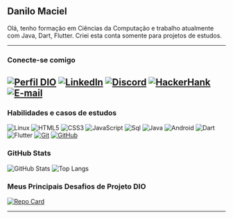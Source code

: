 
## Danilo Maciel

Olá, tenho formação em Ciências da Computação e trabalho atualmente com Java, Dart, Flutter. Criei esta conta somente para projetos de estudos.

---

### Conecte-se comigo

[![Perfil DIO](https://img.shields.io/badge/-Meu%20Perfil%20na%20DIO-30A3DC?style=for-the-badge)](https://web.dio.me/users/danilo_saepe/)
[![LinkedIn](https://img.shields.io/badge/-LinkedIn-000?style=for-the-badge&logo=linkedin&logoColor=30A3DC)](https://www.linkedin.com/in/danilo-maciel-5596a118a/)
[![Discord](https://img.shields.io/badge/Discord-000?style=for-the-badge&logo=discord)](https://discord.com/channels/@_danilomaciel)
[![HackerHank](https://img.shields.io/badge/-Hackerrank-2EC866?style=for-the-badge&logo=HackerRank&logoColor=white)](https://www.hackerrank.com/danilo_saepe)
[![E-mail](https://img.shields.io/badge/Gmail-D14836?style=for-the-badge&logo=gmail&logoColor=white)](mailto:danilo.saepe@gmail.com)
---

### Habilidades e casos de estudos

![Linux](https://img.shields.io/badge/LINUX-000?style=for-the-badge&logo=linux&logoColor=ffffff)
![HTML5](https://img.shields.io/badge/HTML-000?style=for-the-badge&logo=html5&logoColor=30A3DC)
![CSS3](https://img.shields.io/badge/CSS3-000?style=for-the-badge&logo=css3&logoColor=E94D5F)
![JavaScript](https://img.shields.io/badge/JavaScript-000?style=for-the-badge&logo=javascript&logoColor=ffff4d)
![Sql](https://img.shields.io/badge/SQL-000?style=for-the-badge&logo=sql&logoColor=ffffff)
![Java](https://img.shields.io/badge/Java-000?style=for-the-badge&logo=java)
![Android](https://img.shields.io/badge/ANDROID-000?style=for-the-badge&logo=android&logoColor=4dff4d)
![Dart](https://img.shields.io/badge/DART-000?style=for-the-badge&logo=dart&logoColor=4da6ff)
![Flutter](https://img.shields.io/badge/FLUTTER-000?style=for-the-badge&logo=flutter&logoColor=4da6ff)
[![Git](https://img.shields.io/badge/Git-000?style=for-the-badge&logo=git&logoColor=E94D5F)](https://git-scm.com/doc)
[![GitHub](https://img.shields.io/badge/GitHub-000?style=for-the-badge&logo=github&logoColor=30A3DC)](https://docs.github.com/)

### GitHub Stats

![GitHub Stats](https://github-readme-stats.vercel.app/api?username=danilosmaciel&theme=transparent&bg_color=000&border_color=30A3DC&show_icons=true&icon_color=30A3DC&title_color=E94D5F&text_color=FFF)
![Top Langs](https://github-readme-stats-git-masterrstaa-rickstaa.vercel.app/api/top-langs/?username=danilosmaciel&layout=compact&bg_color=000&border_color=30A3DC&title_color=E94D5F&text_color=FFF)

### Meus Principais Desafios de Projeto DIO

[![Repo Card](https://github-readme-stats.vercel.app/api/pin/?username=danilosmaciel&repo=flutter_desafio_o1&bg_color=000&border_color=30A3DC&show_icons=true&icon_color=30A3DC&title_color=E94D5F&text_color=FFF)](https://github.com/danilosmaciel/flutter_desafio_o1)

---
